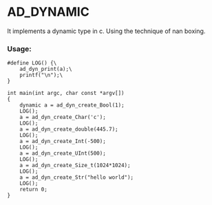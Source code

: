 # AD_DYNAMIC

It implements a dynamic type in c.
Using the technique of nan boxing.

### Usage:

```
#define LOG() {\
    ad_dyn_print(a);\
    printf("\n");\
}

int main(int argc, char const *argv[])
{
    dynamic a = ad_dyn_create_Bool(1);
    LOG();
    a = ad_dyn_create_Char('c');
    LOG();
    a = ad_dyn_create_double(445.7);
    LOG();
    a = ad_dyn_create_Int(-500);
    LOG();
    a = ad_dyn_create_UInt(500);
    LOG();
    a = ad_dyn_create_Size_t(1024*1024);
    LOG();
    a = ad_dyn_create_Str("hello world");
    LOG();
    return 0;
}
```